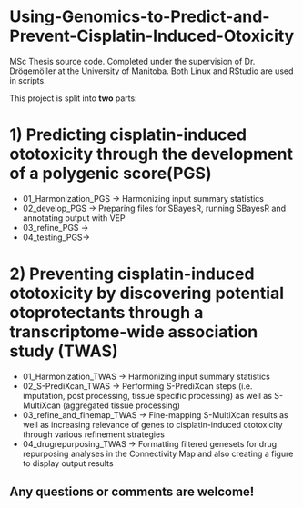 # Using-Genomics-to-Predict-and-Prevent-Cisplatin-Induced-Otoxicity
MSc Thesis source code. Completed under the supervision of Dr. Drögemöller at the University of Manitoba.
Both Linux and RStudio are used in scripts.

This project is split into **two** parts:
# 1) Predicting cisplatin-induced ototoxicity through the development of a polygenic score(PGS)   
* 01_Harmonization_PGS -> Harmonizing input summary statistics
* 02_develop_PGS -> Preparing files for SBayesR, running SBayesR and annotating output with VEP
* 03_refine_PGS -> 
* 04_testing_PGS-> 

# 2) Preventing cisplatin-induced ototoxicity by discovering potential otoprotectants through a transcriptome-wide association study (TWAS)
* 01_Harmonization_TWAS -> Harmonizing input summary statistics
* 02_S-PrediXcan_TWAS -> Performing S-PrediXcan steps (i.e. imputation, post processing, tissue specific processing) as well as S-MultiXcan (aggregated tissue processing)
* 03_refine_and_finemap_TWAS -> Fine-mapping S-MultiXcan results as well as increasing relevance of genes to cisplatin-induced ototoxicity through various refinement strategies 
* 04_drugrepurposing_TWAS -> Formatting filtered genesets for drug repurposing analyses in the Connectivity Map and also creating a figure to display output results

## Any questions or comments are welcome!

